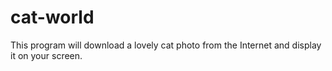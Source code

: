 # cat-world
This program will download a lovely cat photo from the Internet and display it on your screen.
